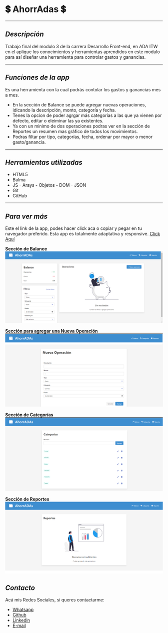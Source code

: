# 💲 AhorrAdas 💲
***
## _Descripción_
 Trabajo final del modulo 3 de la carrera Desarrollo Front-end, en ADA ITW en el aplique los conocimientos y herramientas aprendidos en este modulo para así
diseñar una herramienta para controlar gastos y ganancias.
***
## _Funciones de la app_
Es una herramienta con la cual podrás contolar los gastos y ganancias mes a mes.
* En la sección de Balance se puede agregar nuevas operaciones, idicando la descripción, monto, categoría y fecha.
* Tenes la opcion de poder agrgar más categorías a las que ya vienen por defecto, editar o eleiminar las ya existentes.
* Ya con un minimo de dos operaciones podras ver en la sección de Reportes un resumen mas gráfico de todos los movimientos.
* Podras filtar por tipo, categorías, fecha, ordenar por mayor o menor gasto/ganancia.
***
## _Herramientas utilizadas_
* HTML5
* Bulma
* JS - Arays - Objetos - DOM - JSON
* Git 
* GitHub
***
## _Para ver más_
Este el link de la app, podes hacer click aca o copiar y pegar en tu navegador preferido.
Esta app es totalmente adaptativa y responsive.
<a href="https://superb-croquembouche-2aa69c.netlify.app/" target="_blank">Click Aquí</a>

**Sección de Balance**
<img src="./img/2023-09-25.png" alt="balance">

**Sección para agregar una Nueva Operación**
<img src="./img/2023-09-25 (1).png" alt="balance">

**Sección de Categorías**
<img src="./img/2023-09-25 (2).png" alt="balance">

**Sección de Reportes**
<img src="./img/2023-09-25 (3).png" alt="balance">
## _Contacto_
Acá mis Redes Sociales, si queres contactarme:
* <a href="http://wa.me/541134277653">Whatsapp</a>
* <a href="http://github.com/betsynohe">Github</a>
* <a href="http://www.linkedin.com/in/betsy-guitian-b36b06242/">Linkedin</a>
* <a href="mailto:betsyguitian@gmail.com">E-mail</a>